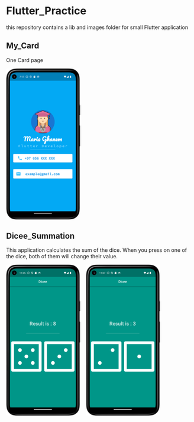 # Flutter_Practice

this  repository contains a lib and images folder for small Flutter application 

## My_Card

One Card page

<img src="https://github.com/MariaGhanem/Flutter_Practice/blob/c0a885eb7146cd5439e7bd4105d1b6f9e100152f/maria_card.png?raw=true" width="200">

## Dicee_Summation

This application calculates the sum of the dice. When you press on one of the dice, both of them will change their value.

<p float="left">
  <img src="https://github.com/MariaGhanem/Flutter_Practice/blob/c0a885eb7146cd5439e7bd4105d1b6f9e100152f/DiceImage.png?raw=true" width="200" />
  &nbsp;&nbsp;
  <img src="https://github.com/MariaGhanem/Flutter_Practice/blob/c0a885eb7146cd5439e7bd4105d1b6f9e100152f/dice_image.png?raw=true" width="200" />
</p>

